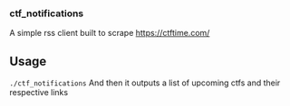 ### ctf_notifications
A simple rss client built to scrape https://ctftime.com/

## Usage
`./ctf_notifications`
And then it outputs a list of upcoming ctfs and their respective links

